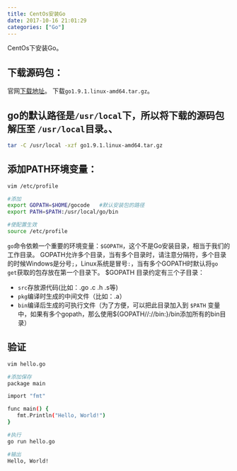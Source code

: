 ```yaml
---
title: CentOs安装Go
date: 2017-10-16 21:01:29
categories: ["Go"]
---
```


CentOs下安装Go。

<!-- more -->

## 下载源码包：
官网[下载地址](https://golang.org/dl/)。
下载`go1.9.1.linux-amd64.tar.gz`。
## go的默认路径是`/usr/local`下，所以将下载的源码包解压至 `/usr/local`目录。、
``` bash
tar -C /usr/local -xzf go1.9.1.linux-amd64.tar.gz
```
## 添加PATH环境变量：
``` bash
vim /etc/profile

#添加
export GOPATH=$HOME/gocode   #默认安装包的路径
export PATH=$PATH:/usr/local/go/bin

#使配置生效
source /etc/profile
```
`go`命令依赖一个重要的环境变量：`$GOPATH`，这个不是Go安装目录，相当于我们的工作目录。
GOPATH允许多个目录，当有多个目录时，请注意分隔符，多个目录的时候Windows是分号`;`，Linux系统是冒号`:`，当有多个GOPATH时默认将`go get`获取的包存放在第一个目录下。
$GOPATH 目录约定有三个子目录：
- `src`存放源代码(比如：.go .c .h .s等)
- `pkg`编译时生成的中间文件（比如：.a）
- `bin`编译后生成的可执行文件（为了方便，可以把此目录加入到 `$PATH` 变量中，如果有多个gopath，那么使用${GOPATH//://bin:}/bin添加所有的bin目录）

## 验证
``` bash
vim hello.go

#添加保存
package main

import "fmt"

func main() {
   fmt.Println("Hello, World!")
}

#执行
go run hello.go

#输出
Hello, World!
```
